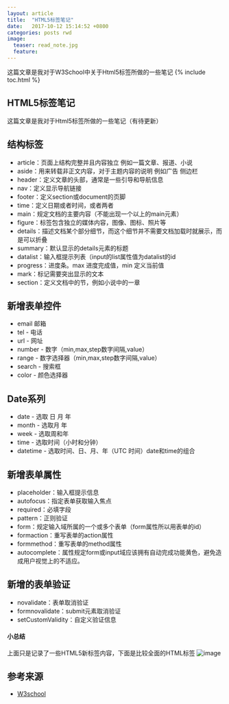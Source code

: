 ```yaml
---
layout: article
title:  "HTML5标签笔记"
date:   2017-10-12 15:14:52 +0800
categories: posts rwd
image:
  teaser: read_note.jpg
  feature: 
---
```

这篇文章是我对于W3School中关于Html5标签所做的一些笔记
{% include toc.html %}


## HTML5标签笔记

这篇文章是我对于Html5标签所做的一些笔记（有待更新）

## 结构标签

- article：页面上结构完整并且内容独立 例如一篇文章、报道、小说
- aside：用来转载非正文内容，对于主题内容的说明 例如广告 侧边栏
- header：定义文章的头部，通常是一些引导和导航信息
- nav：定义显示导航链接
- footer：定义section或document的页脚
- time：定义日期或者时间，或者两者
- main：规定文档的主要内容（不能出现一个以上的main元素）
- figure：标签包含独立的媒体内容，图像、图标、照片等
- details：描述文档某个部分细节，而这个细节并不需要文档加载时就展示，而是可以折叠
- summary：默认显示的details元素的标题
- datalist：输入框提示列表（input的list属性值为datalist的id
- progress：进度条。max 进度完成值，min 定义当前值
- mark：标记需要突出显示的文本
- section：定义文档中的节，例如小说中的一章

## 新增表单控件
- email 邮箱
- tel - 电话
- url - 网址
- number - 数字（min,max,step数字间隔,value）
- range - 数字选择器（min,max,step数字间隔,value）
- search - 搜索框
- color - 颜色选择器
## Date系列
- date - 选取 日 月 年
- month - 选取月 年
- week - 选取周和年
- time - 选取时间（小时和分钟）
- datetime - 选取时间、⽇、⽉、年（UTC 时间）date和time的组合
## 新增表单属性
- placeholder：输入框提示信息
- autofocus：指定表单获取输入焦点
- required：必填字段
- pattern：正则验证
- form：规定输入域所属的一个或多个表单（form属性所以用表单的id）
- formaction：重写表单的action属性
- formmethod：重写表单的method属性
- autocomplete：属性规定form或input域应该拥有自动完成功能黄色，避免造成用户视觉上的不适应。

## 新增的表单验证
- novalidate：表单取消验证
- formnovalidate：submit元素取消验证
- setCustomValidity：自定义验证信息

#### 小总结
上面只是记录了一些HTML5新标签内容，下面是比较全面的HTML标签
![image](http://img.hb.aicdn.com/1fd19b943316172c5a62fa0efe4bc5bbf7542b0c1f33a-IRrO86_fw658)
## 参考来源
* [W3school](http://www.w3school.com.cn/html5/index.asp)